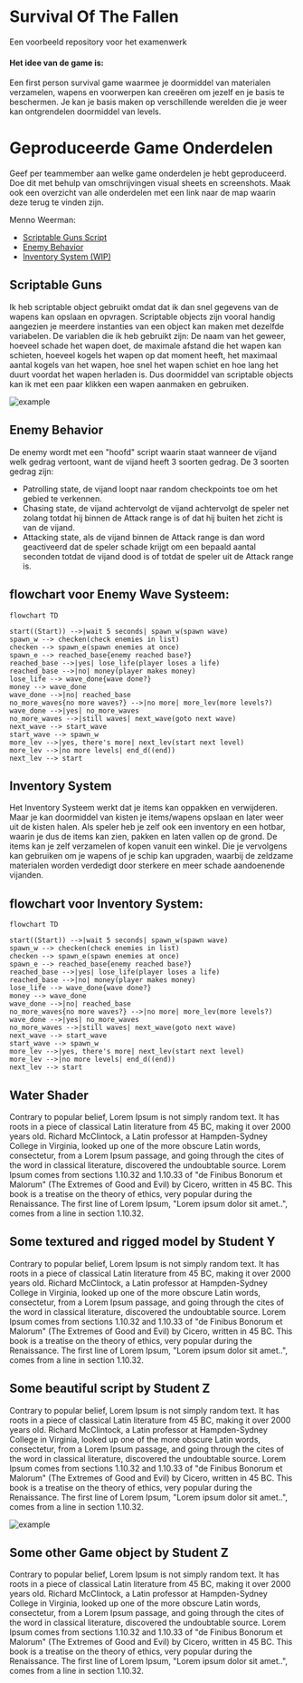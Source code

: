 # Survival Of The Fallen

Een voorbeeld repository voor het examenwerk

#### Het idee van de game is:

Een first person survival game waarmee je doormiddel van materialen verzamelen, wapens en voorwerpen kan creeëren om jezelf en je basis te beschermen. Je kan je basis maken op verschillende werelden die je weer kan ontgrendelen doormiddel van levels.

# Geproduceerde Game Onderdelen

Geef per teammember aan welke game onderdelen je hebt geproduceerd. Doe dit met behulp van omschrijvingen visual sheets en screenshots.
Maak ook een overzicht van alle onderdelen met een link naar de map waarin deze terug te vinden zijn.

Menno Weerman:
  * [Scriptable Guns Script](https://github.com/mennoweerman/SurvivalOfTheFallen/blob/main/Assets/Scripts/Scriptable%20Objects/GunData.cs)
  * [Enemy Behavior](https://github.com/mennoweerman/SurvivalOfTheFallen/blob/main/Assets/Scripts/Enemy/EnemyAI.cs)
  * [Inventory System (WIP)](https://github.com/mennoweerman/SurvivalOfTheFallen/blob/Development/Assets/Scripts/Inventory%20Scripts/InventorySystem.cs)

## Scriptable Guns

Ik heb scriptable object gebruikt omdat dat ik dan snel gegevens van de wapens kan opslaan en opvragen. Scriptable objects zijn vooral handig aangezien je meerdere instanties van een object kan maken met dezelfde variabelen. De variablen die ik heb gebruikt zijn: De naam van het geweer, hoeveel schade het wapen doet, de maximale afstand die het wapen kan schieten, hoeveel kogels het wapen op dat moment  heeft, het maximaal aantal kogels van het wapen, hoe snel het wapen schiet en hoe lang het duurt voordat het wapen herladen is. Dus doormiddel van scriptable objects kan ik met een paar klikken een wapen aanmaken en gebruiken.

![example](https://user-images.githubusercontent.com/1262745/189135129-34d15823-0311-46b5-a041-f0bbfede9e78.png)


## Enemy Behavior

De enemy wordt met een "hoofd" script waarin staat wanneer de vijand welk gedrag vertoont, want de vijand heeft 3 soorten gedrag. De 3 soorten gedrag zijn: 

* Patrolling state, de vijand loopt naar random checkpoints toe om het gebied te verkennen.
* Chasing state, de vijand achtervolgt de vijand achtervolgt de speler net zolang totdat hij binnen de Attack range is of dat hij buiten het zicht is van de vijand.
* Attacking state, als de vijand binnen de Attack range is dan word geactiveerd dat de speler schade krijgt om een bepaald aantal seconden totdat de vijand dood is of totdat de speler uit de Attack range is.

## flowchart voor Enemy Wave Systeem:
```mermaid
flowchart TD

start((Start)) -->|wait 5 seconds| spawn_w(spawn wave)
spawn_w --> checken(check enemies in list)
checken --> spawn_e(spawn enemies at once)
spawn_e --> reached_base{enemy reached base?}
reached_base -->|yes| lose_life(player loses a life)
reached_base -->|no| money(player makes money)
lose_life --> wave_done{wave done?}
money --> wave_done
wave_done -->|no| reached_base
no_more_waves{no more waves?} -->|no more| more_lev(more levels?)
wave_done -->|yes| no_more_waves
no_more_waves -->|still waves| next_wave(goto next wave)
next_wave --> start_wave
start_wave --> spawn_w
more_lev -->|yes, there's more| next_lev(start next level)
more_lev -->|no more levels| end_d((end))
next_lev --> start
```

## Inventory System

Het Inventory Systeem werkt dat je items kan oppakken en verwijderen. Maar je kan doormiddel van kisten je items/wapens opslaan en later weer uit de kisten halen. Als speler heb je zelf ook een inventory en een hotbar, waarin je dus de items kan zien, pakken en laten vallen op de grond. De items kan je zelf verzamelen of kopen vanuit een winkel. Die je vervolgens kan gebruiken om je wapens of je schip kan upgraden, waarbij de zeldzame materialen worden verdedigt door sterkere en meer schade aandoenende vijanden.

## flowchart voor Inventory System:
```mermaid
flowchart TD

start((Start)) -->|wait 5 seconds| spawn_w(spawn wave)
spawn_w --> checken(check enemies in list)
checken --> spawn_e(spawn enemies at once)
spawn_e --> reached_base{enemy reached base?}
reached_base -->|yes| lose_life(player loses a life)
reached_base -->|no| money(player makes money)
lose_life --> wave_done{wave done?}
money --> wave_done
wave_done -->|no| reached_base
no_more_waves{no more waves?} -->|no more| more_lev(more levels?)
wave_done -->|yes| no_more_waves
no_more_waves -->|still waves| next_wave(goto next wave)
next_wave --> start_wave
start_wave --> spawn_w
more_lev -->|yes, there's more| next_lev(start next level)
more_lev -->|no more levels| end_d((end))
next_lev --> start
```

## Water Shader 

Contrary to popular belief, Lorem Ipsum is not simply random text. It has roots in a piece of classical Latin literature from 45 BC, making it over 2000 years old. Richard McClintock, a Latin professor at Hampden-Sydney College in Virginia, looked up one of the more obscure Latin words, consectetur, from a Lorem Ipsum passage, and going through the cites of the word in classical literature, discovered the undoubtable source. Lorem Ipsum comes from sections 1.10.32 and 1.10.33 of "de Finibus Bonorum et Malorum" (The Extremes of Good and Evil) by Cicero, written in 45 BC. This book is a treatise on the theory of ethics, very popular during the Renaissance. The first line of Lorem Ipsum, "Lorem ipsum dolor sit amet..", comes from a line in section 1.10.32.


## Some textured and rigged model by Student Y

Contrary to popular belief, Lorem Ipsum is not simply random text. It has roots in a piece of classical Latin literature from 45 BC, making it over 2000 years old. Richard McClintock, a Latin professor at Hampden-Sydney College in Virginia, looked up one of the more obscure Latin words, consectetur, from a Lorem Ipsum passage, and going through the cites of the word in classical literature, discovered the undoubtable source. Lorem Ipsum comes from sections 1.10.32 and 1.10.33 of "de Finibus Bonorum et Malorum" (The Extremes of Good and Evil) by Cicero, written in 45 BC. This book is a treatise on the theory of ethics, very popular during the Renaissance. The first line of Lorem Ipsum, "Lorem ipsum dolor sit amet..", comes from a line in section 1.10.32.

## Some beautiful script by Student Z

Contrary to popular belief, Lorem Ipsum is not simply random text. It has roots in a piece of classical Latin literature from 45 BC, making it over 2000 years old. Richard McClintock, a Latin professor at Hampden-Sydney College in Virginia, looked up one of the more obscure Latin words, consectetur, from a Lorem Ipsum passage, and going through the cites of the word in classical literature, discovered the undoubtable source. Lorem Ipsum comes from sections 1.10.32 and 1.10.33 of "de Finibus Bonorum et Malorum" (The Extremes of Good and Evil) by Cicero, written in 45 BC. This book is a treatise on the theory of ethics, very popular during the Renaissance. The first line of Lorem Ipsum, "Lorem ipsum dolor sit amet..", comes from a line in section 1.10.32.

![example](https://user-images.githubusercontent.com/1262745/189135129-34d15823-0311-46b5-a041-f0bbfede9e78.png)

## Some other Game object by Student Z

Contrary to popular belief, Lorem Ipsum is not simply random text. It has roots in a piece of classical Latin literature from 45 BC, making it over 2000 years old. Richard McClintock, a Latin professor at Hampden-Sydney College in Virginia, looked up one of the more obscure Latin words, consectetur, from a Lorem Ipsum passage, and going through the cites of the word in classical literature, discovered the undoubtable source. Lorem Ipsum comes from sections 1.10.32 and 1.10.33 of "de Finibus Bonorum et Malorum" (The Extremes of Good and Evil) by Cicero, written in 45 BC. This book is a treatise on the theory of ethics, very popular during the Renaissance. The first line of Lorem Ipsum, "Lorem ipsum dolor sit amet..", comes from a line in section 1.10.32.